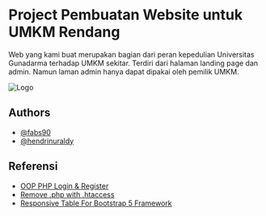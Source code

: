 # Project Pembuatan Website untuk UMKM Rendang

Web yang kami buat merupakan bagian dari peran kepedulian Universitas Gunadarma terhadap UMKM sekitar. Terdiri dari halaman landing page dan admin. Namun laman admin hanya dapat dipakai oleh pemilik UMKM.

![Logo](https://rekreartive.com/wp-content/uploads/2018/10/Logo-Gunadarma-Universitas-Gunadarma-Original-PNG.png)

## Authors

- [@fabs90](https://www.github.com/fabs90)
- [@hendrinuraldy](https://github.com/hendrinuraldy)

## Referensi

- [OOP PHP Login & Register](https://www.youtube.com/watch?v=1c5jjFJ-fzQ&ab_channel=SekolahKoding)
- [Remove .php with .htaccess](https://techglimpse.com/remove-php-extension-url-htaccess/)
- [Responsive Table For Bootstrap 5 Framework]([https://techglimpse.com/remove-php-extension-url-htaccess/](https://www.cssscript.com/responsive-table-bootstrap/))
